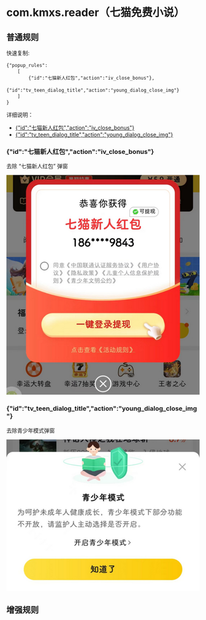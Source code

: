 # com.kmxs.reader（七猫免费小说）

## 普通规则

快速复制:
```
{"popup_rules":
    [
        {"id":"七猫新人红包","action":"iv_close_bonus"},
        {"id":"tv_teen_dialog_title","action":"young_dialog_close_img"}
    ]
}
```
详细说明：
- [{"id":"七猫新人红包","action":"iv_close_bonus"}](#id七猫新人红包actioniv_close_bonus)
- [{"id":"tv_teen_dialog_title","action":"young_dialog_close_img"}](#idtv_teen_dialog_titleactionyoung_dialog_close_img)

### {"id":"七猫新人红包","action":"iv_close_bonus"}
去除 “七猫新人红包” 弹窗

![](./assets/七猫新人红包.jpg)

### {"id":"tv_teen_dialog_title","action":"young_dialog_close_img"}
去除青少年模式弹窗

![](./assets/青少年模式.jpg)


## 增强规则